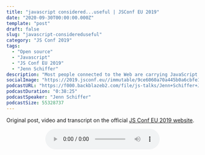 ```yaml
---
title: "javascript considered...useful | JSConf EU 2019"
date: "2020-09-30T00:00:00.000Z"
template: "post"
draft: false
slug: "javascript-considereduseful"
category: "JS Conf 2019"
tags:
  - "Open source"
  - "Javascript"
  - "JS Conf EU 2019"
  - "Jenn Schiffer"
description: "Most people connected to the Web are carrying JavaScript in their pocket without even knowing it, and those of us making tools for building with it are either unaware of or blissfully ignoring that population. While JavaScript’s pervasiveness grows, so is the gap in its literacy, and this is a gap we need to solve if we’re ever going to survive self-driving cars on the blockchain. Let’s talk about JavaScript, the tool, as opposed to JavaScript, the Oracle-run Twitter account."
socialImage: "https://2019.jsconf.eu//immutable/9ce6060a70a445b0a6cbfe1d230db612998f9988/images/cms/jenn-schiffer-eab56192-1000-square.jpg"
podcastURL: "https://f000.backblazeb2.com/file/js-talks/Jenn+Schiffer+Javascript+Considered...Useful+%C2%A0JSConf+EU+2019.mp3"
podcastDuration: "0:38:25"
podcastSpeaker: "Jenn Schiffer"
podcastSize: 55328737 
---
```


Original post, video and transcript on the official [JS Conf EU 2019 website](https://2019.jsconf.eu/jenn-schiffer/javascript-considereduseful.html).

<!-- End of podcast preview -->

<div style="text-align: center">
	<audio controls="controls">
		<source type="audio/mp3" src="https://f000.backblazeb2.com/file/js-talks/Jenn+Schiffer+Javascript+Considered...Useful+%C2%A0JSConf+EU+2019.mp3"></source>
		<p>Your browser does not support the audio element.</p>
	</audio>
</div>